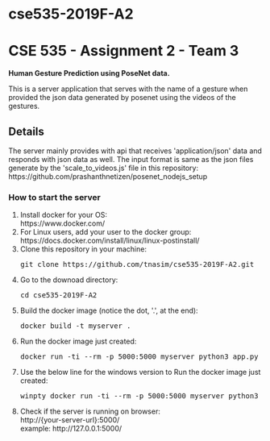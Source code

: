 # cse535-2019F-A2
<h1>CSE 535 - Assignment 2 - Team 3</h1>
<b>Human Gesture Prediction using PoseNet data.</b>

This is a server application that serves with the name of a gesture when provided the json data generated by posenet using the videos of the gestures.

<h2>Details</h2>
The server mainly provides with api that receives 'application/json' data and responds with json data as well.
The input format is same as the json files generate by the 'scale_to_videos.js' file in this repository:
https://github.com/prashanthnetizen/posenet_nodejs_setup

<h3>How to start the server</h3>
<ol>
	<li>Install docker for your OS: <br/>
		https://www.docker.com/
	</li>
	<li>For Linux users, add your user to the docker group: <br/>
		https://docs.docker.com/install/linux/linux-postinstall/
	</li>
	<li>Clone this repository in your machine: <br/>
		<pre>git clone https://github.com/tnasim/cse535-2019F-A2.git</pre>
	</li>
	<li>Go to the downoad directory: <br/>
		<pre>cd cse535-2019F-A2</pre>
	</li>
	<li>Build the docker image (notice the dot, '.', at the end): <br/>
		<pre>docker build -t myserver .</pre>
	</li>
	<li>Run the docker image just created: <br/>
		<pre>docker run -ti --rm -p 5000:5000 myserver python3 app.py</pre>
		<li>Use the below line for the windows version to Run the docker image just created: <br/>
		<pre>winpty docker run -ti --rm -p 5000:5000 myserver python3 app.py</pre>
	</li>
	<li>Check if the server is running on browser: <br/>
		http://{your-server-url}:5000/ <br/>
		example: http://127.0.0.1:5000/
	</li>
</ol>
